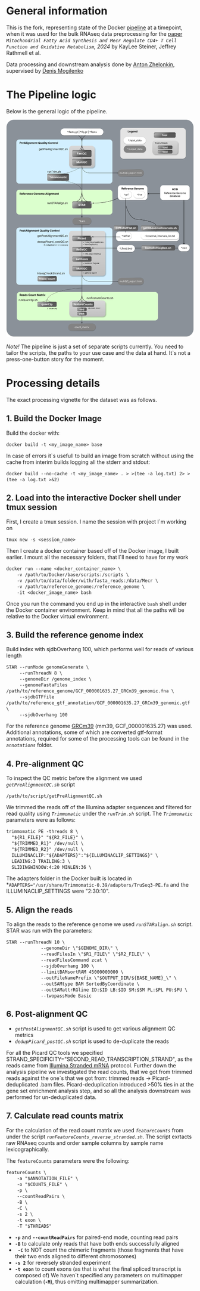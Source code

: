 # General information

This is the fork, representing state of the Docker [pipeline](https://github.com/tony-zhelonkin/RNAseq_pipelineDock) at a timepoint, when it was used for the bulk RNAseq data preprocessing for the [paper](https://www.biorxiv.org/content/10.1101/2024.07.08.602554v1) *`Mitochondrial Fatty Acid Synthesis and Mecr Regulate CD4+ T Cell Function and Oxidative Metabolism`, 2024* by KayLee Steiner, Jeffrey Rathmell et al.

Data processing and downstream analysis done by [Anton Zhelonkin](https://github.com/tony-zhelonkin), supervised by [Denis Mogilenko](https://github.com/MogilenkoLab)

# The Pipeline logic

Below is the general logic of the pipeline.

![image](https://github.com/MogilenkoLabVUMC/RNAseq_pipelineDock_MECR_KayLee/blob/master/RnaSeqDock.png?raw=true)

*Note!* The pipeline is just a set of separate scripts currently. You need to tailor the scripts, the paths to your use case and the data at hand.
It`s not a press-one-button story for the moment.

# Processing details

The exact processing vignette for the dataset was as follows.

## 1. Build the Docker Image

Build the docker with:

```
docker build -t <my_image_name> base
```

In case of errors it`s usefull to build an image from scratch without using the cache from interim builds logging all the stderr and stdout:

```
docker build --no-cache -t <my_image_name> . > >(tee -a log.txt) 2> >(tee -a log.txt >&2)
```


## 2. Load into the interactive Docker shell under tmux session

First, I create a tmux session. I name the session with project I`m working on

```
tmux new -s <session_name>
```

Then I create a docker container based off of the Docker image, I built earlier. I mount all the necessary folders, that I`ll need to have for my work

```
docker run --name <docker_container_name> \
    -v /path/to/Docker/base/scripts:/scripts \
    -v /path/to/data/folder/with/fasta_reads:/data/Mecr \
    -v /path/to/reference_genome:/reference_genome \
    -it <docker_image_name> bash
```

Once you run the command you end up in the interactive `bash` shell under the Docker container environment. Keep in mind that all the paths will be relative to the Docker virtual environment.

## 3. Build the reference genome index

Build index with sjdbOverhang 100, which performs well for reads of various length

```
STAR --runMode genomeGenerate \
	 --runThreadN 8 \
     --genomeDir /genome_index \
     --genomeFastaFiles /path/to/reference_genome/GCF_000001635.27_GRCm39_genomic.fna \
     --sjdbGTFfile /path/to/reference_gtf_annotation/GCF_000001635.27_GRCm39_genomic.gtf \
     --sjdbOverhang 100
```

For the reference genome [GRCm39](https://www.ncbi.nlm.nih.gov/datasets/genome/GCF_000001635.27/) (mm39, GCF_000001635.27) was used.
Additional annotations, some of which are converted gtf-format annotations, required for some of the processing tools can be found in the *`annotations`* folder.

## 4. Pre-alignment QC

To inspect the QC metric before the alignment we used *`getPreAlignmentQC.sh`* script

```
/path/to/script/getPreAlignmentQC.sh
```

We trimmed the reads off of the Illumina adapter sequences and filtered for read quality using *`Trimmomatic`* under the *`runTrim.sh`* script. The *`Trimmomatic`* parameters were as follows:

```
trimmomatic PE -threads 8 \
  "${R1_FILE}" "${R2_FILE}" \
  "${TRIMMED_R1}" /dev/null \
  "${TRIMMED_R2}" /dev/null \
  ILLUMINACLIP:"${ADAPTERS}":"${ILLUMINACLIP_SETTINGS}" \
  LEADING:3 TRAILING:3 \
  SLIDINGWINDOW:4:20 MINLEN:36 \
```
The adapters folder in the Docker built is located in *`ADAPTERS="/usr/share/Trimmomatic-0.39/adapters/TruSeq3-PE.fa` and the ILLUMINACLIP_SETTINGS were "2:30:10".

## 5. Align the reads

To align the reads to the reference genome we used *`runSTARalign.sh`* script. STAR was run with the parameters:

```
STAR --runThreadN 10 \
             --genomeDir \"$GENOME_DIR\" \
             --readFilesIn \"$R1_FILE\" \"$R2_FILE\" \
             --readFilesCommand zcat \
             --sjdbOverhang 100 \
             --limitBAMsortRAM 45000000000 \
             --outFileNamePrefix \"$OUTPUT_DIR/${BASE_NAME}_\" \
             --outSAMtype BAM SortedByCoordinate \
             --outSAMattrRGline ID:$ID LB:$ID SM:$SM PL:$PL PU:$PU \
             --twopassMode Basic
```

## 6. Post-alignment QC

* *`getPostAlignmentQC.sh`* script is used to get various alignment QC metrics
* *`dedupPicard_postQC.sh`* script is used to de-duplicate the reads

For all the Picard QC tools we specified STRAND_SPECIFICITY="SECOND_READ_TRANSCRIPTION_STRAND", as the reads came from [Illumina Stranded mRNA](https://knowledge.illumina.com/library-preparation/rna-library-prep/library-preparation-rna-library-prep-reference_material-list/000002238) protocol.
Further down the analysis pipeline we investigated the read counts, that we got from trimmed reads against the one`s that we got from: trimmed reads -> Picard-deduplicated .bam files. Picard-deduplication introduced >50% ties in at the gene set enrichment analysis step, and so all the analysis downstream was performed for un-deduplicated data.

## 7. Calculate read counts matrix

For the calculation of the read count matrix we used *`featureCounts`* from under the script *`runFeatureCounts_reverse_stranded.sh`*. The script exrtacts raw RNAseq counts and order sample columns by sample name lexicographically.

The `featureCounts` parameters were the following:

```
featureCounts \
    -a "$ANNOTATION_FILE" \
    -o "$COUNTS_FILE" \
    -p \
    --countReadPairs \
    -B \
    -C \
    -s 2 \
    -t exon \
    -T "$THREADS"
```

* **`-p`** and **`--countReadPairs`** for paired-end mode, counting read pairs
* **`-B`** to calculate only reads that have both ends successfully
aligned
* **` -C`** to NOT count the chimeric fragments (those fragments that have
their two ends aligned to different chromosomes)
* **`-s 2`** for reversely stranded experiment
* **`-t exon`** to count exons (as that is what the final spliced transcript is composed of)
We haven\`t specified any parameters on multimapper calculation (**`-M`**), thus omitting multimapper summarization.
